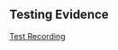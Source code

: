 ## Testing Evidence
[Test Recording](https://alumnosuady-my.sharepoint.com/:v:/g/personal/a18016309_alumnos_uady_mx/EYbKnE9drOtDm4u987u6V20B-GhTkJLDEiopTp16K6mDWg?e=1xCTMW)